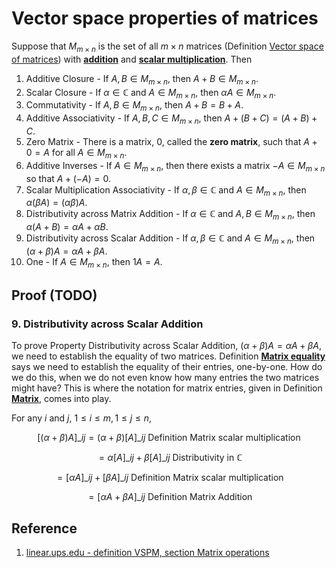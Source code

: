# Vector space properties of matrices

Suppose that $M_{m \times n}$ is the set of all $m \times n$ matrices (Definition [Vector space of matrices](./0005-vector-space-of-matrices.md)) with [**addition**](./0003-matrix-addition.md) and [**scalar multiplication**](./0004-matrix-scalar-multiplication.md). Then

1. Additive Closure - If $A, B \in M_{m \times n}$, then $A + B \in M_{m \times n}$.
2. Scalar Closure - If $\alpha \in \mathbb{C}$ and $A \in M_{m \times n}$, then $\alpha A \in M_{m \times n}$.
3. Commutativity - If $A, B \in M_{m \times n}$, then $A + B = B + A$.
4. Additive Associativity - If $A, B, C \in M_{m \times n}$, then $A + (B + C) = (A + B) + C$.
5. Zero Matrix - There is a matrix, $0$, called the **zero matrix**, such that $A + 0 = A$ for all $A \in M_{m \times n}$.
6. Additive Inverses - If $A \in M_{m \times n}$, then there exists a matrix $−A \in M_{m \times n}$ so that $A + (−A) = 0$.
7. Scalar Multiplication Associativity - If $\alpha, \beta \in \mathbb{C}$ and $A \in M_{m \times n}$, then $\alpha(\beta A) = (\alpha \beta)A$.
8. Distributivity across Matrix Addition - If $\alpha \in \mathbb{C}$ and $A, B \in M_{m \times n}$, then $\alpha (A + B) = \alpha A + \alpha B$.
9. Distributivity across Scalar Addition - If $\alpha, \beta \in \mathbb{C}$ and $A \in M_{m \times n}$, then $(\alpha + \beta) A = \alpha A + \beta A$.
10. One - If $A \in M_{m \times n}$, then $1 A = A$.

## Proof (TODO)

### 9. Distributivity across Scalar Addition

To prove Property Distributivity across Scalar Addition, $(\alpha + \beta) A = \alpha A + \beta A$, we need to establish the equality of two matrices. Definition [**Matrix equality**](./0002-matrix-equality.md) says we need to establish the equality of their entries, one-by-one. How do we do this, when we do not even know how many entries the two matrices might have? This is where the notation for matrix entries, given in Definition [**Matrix**](./0001-matrix.md), comes into play.

For any $i$ and $j$, $1 \leq i \leq m, 1 \leq j \leq n$,

$$
[(\alpha + \beta)A]\_{ij} = (\alpha + \beta)[A]\_{ij} \text{ Definition Matrix scalar multiplication }
$$

$$
= \alpha [A]\_{ij} + \beta [A]\_{ij} \text{ Distributivity in } \mathbb{C}
$$

$$
= [\alpha A]\_{ij} + [\beta A]\_{ij} \text{ Definition Matrix scalar multiplication }
$$

$$
= [\alpha A + \beta A]\_{ij} \text{ Definition Matrix Addition }
$$

## Reference

1. [linear.ups.edu - definition VSPM, section Matrix operations](http://linear.ups.edu/html/section-MO.html)

